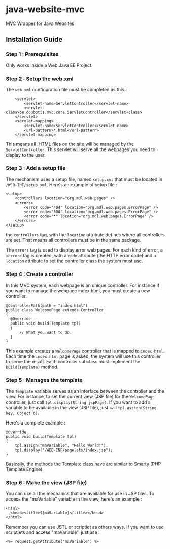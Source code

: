 # java-website-mvc
MVC Wrapper for Java Websites

## Installation Guide

### Step 1 : Prerequisites
Only works inside a Web Java EE Project.

### Step 2 : Setup the web.xml
The `web.xml` configuration file must be completed as this :

```
    <servlet>
        <servlet-name>ServletController</servlet-name>
        <servlet-class>be.doubotis.mvc.core.ServletController</servlet-class>
    </servlet>
    <servlet-mapping>
        <servlet-name>ServletController</servlet-name>
        <url-pattern>*.html</url-pattern>
    </servlet-mapping>
```

This means all .HTML files on the site will be managed by the `ServletController`.
This servlet will serve all the webpages you need to display to the user.

### Step 3 : Add a setup file
The mechanism uses a setup file, named `setup.xml` that must be located in `/WEB-INF/setup.xml`.
Here's an example of setup file :
```
<setup>
    <controllers location="org.mdl.web.pages" />
    <errors>
        <error code="404" location="org.mdl.web.pages.ErrorPage" />
        <error code="500" location="org.mdl.web.pages.ErrorPage" />
        <error code="*" location="org.mdl.web.pages.ErrorPage" />
    </errors>
</setup>
```
the `controllers` tag, with the `location` attribute defines where all controllers are set.
That means all controllers must be in the same package.

The `errors` tag is used to display error web pages.
For each kind of error, a `<error>` tag is created, with a `code` attribute (the HTTP error code) and a `location` attribute to set the controller class the system must use.

### Step 4 : Create a controller
In this MVC system, each webpage is an unique controller.
For instance if you want to manage the webpage index.html, you must create a new controller.
```
@ControllerPath(path = "index.html")
public class WelcomePage extends Controller
{
  @Override
  public void build(Template tpl)
  {
      // What you want to do.
  }
}
```

This example creates a `WelcomePage` controller that is mapped to `index.html`.
Each time the `index.html` page is asked, the system will use this controller to serve the result.
Each controller subclass must implement the `build(Template)` method.

### Step 5 : Manages the template
The `Template` variable serves as an interface between the controller and the view.
For instance, to set the current view (JSP file) for the `WelcomePage` controller, just call `tpl.display(String jspPage)`.
If you want to add a variable to be available in the view (JSP file), just call `tpl.assign(String key, Object o)`.

Here's a complete example :
```
@Override
public void build(Template tpl)
{
    tpl.assign("maVariable", "Hello World!");
    tpl.display("/WEB-INF/pagelets/index.jsp");
}
```
Basically, the methods the Template class have are similar to Smarty (PHP Template Engine).

### Step 6 : Make the view (JSP file)

You can use all the mechanics that are available for use in JSP files. To access the "maVariable" variable in the view, here's an example :
```
<html>
  <head><title>${maVariable}</title></head>
</html>
```
Remember you can use JSTL or scriptlet as others ways. If you want to use scriptlets and access "maVariable", just use :
```
<%= request.getAttribute("maVariable") %>
```
